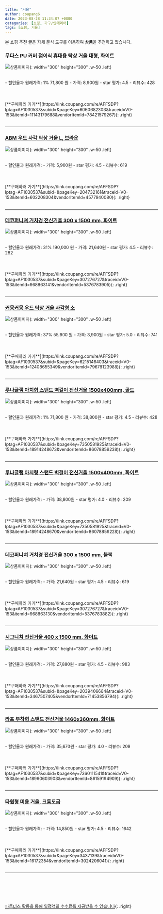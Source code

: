 ```yaml
---
title: "거울"
author: coupang6
date: 2023-08-28 11:34:07 +0800
categories: [쇼핑, 가구/인테리어]
tags: [쇼핑, 거울]
---
```


본 쇼핑 추천 글은 자체 분석 도구를 이용하여 [**상품**](https://link.coupang.com/a/bao1ui)을 추천하고 있습니다.

### [무다스 PU 커버 접이식 휴대용 탁상 거울 대형, 화이트](https://link.coupang.com/re/AFFSDP?lptag=AF1030537&subid=&pageKey=6060682303&traceid=V0-153&itemId=11143179688&vendorItemId=78421579267)

![상품이미지](https://thumbnail6.coupangcdn.com/thumbnails/remote/230x230ex/image/retail/images/8249778827512894-720e590c-e203-4aba-adc7-41f88b81fa81.jpg){: width="300" height="300" .w-50 .left}


<br>
- 할인율과 원래가격: 1%  71,800   원
- 가격: 8,900원
- star 평가: 4.5
- 리뷰수: 428
<br>
<br>
<br>
<br>
[**구매하러 가기**](https://link.coupang.com/re/AFFSDP?lptag=AF1030537&subid=&pageKey=6060682303&traceid=V0-153&itemId=11143179688&vendorItemId=78421579267){: .right}
<br>
<br>

---

### [ABM 우드 사각 탁상 거울 L, 브라운](https://link.coupang.com/re/AFFSDP?lptag=AF1030537&subid=&pageKey=204732161&traceid=V0-153&itemId=602208304&vendorItemId=4577940080)

![상품이미지](https://thumbnail7.coupangcdn.com/thumbnails/remote/230x230ex/image/retail/images/361934183218368-56f523c5-5c08-41ed-bd90-d2b04f6d5d2b.jpg){: width="300" height="300" .w-50 .left}


<br>
- 할인율과 원래가격: 
- 가격: 5,900원
- star 평가: 4.5
- 리뷰수: 619
<br>
<br>
<br>
<br>
[**구매하러 가기**](https://link.coupang.com/re/AFFSDP?lptag=AF1030537&subid=&pageKey=204732161&traceid=V0-153&itemId=602208304&vendorItemId=4577940080){: .right}
<br>
<br>

---

### [데코퍼니쳐 거치경 전신거울 300 x 1500 mm, 화이트](https://link.coupang.com/re/AFFSDP?lptag=AF1030537&subid=&pageKey=307276727&traceid=V0-153&itemId=968863141&vendorItemId=5376783905)

![상품이미지](https://thumbnail7.coupangcdn.com/thumbnails/remote/230x230ex/image/retail/images/1053087358721209-b2f2b9af-68bf-4d78-8303-c0da281cacac.jpg){: width="300" height="300" .w-50 .left}


<br>
- 할인율과 원래가격: 31%  190,000   원
- 가격: 21,640원
- star 평가: 4.5
- 리뷰수: 282
<br>
<br>
<br>
<br>
[**구매하러 가기**](https://link.coupang.com/re/AFFSDP?lptag=AF1030537&subid=&pageKey=307276727&traceid=V0-153&itemId=968863141&vendorItemId=5376783905){: .right}
<br>
<br>

---

### [커몽커몽 우드 탁상 거울 사각형 소](https://link.coupang.com/re/AFFSDP?lptag=AF1030537&subid=&pageKey=6215146403&traceid=V0-153&itemId=12408655349&vendorItemId=79678123988)

![상품이미지](https://thumbnail10.coupangcdn.com/thumbnails/remote/230x230ex/image/rs_quotation_api/mrcxgiwd/a15577c0e780426da87c018a50cf0c88.jpg){: width="300" height="300" .w-50 .left}


<br>
- 할인율과 원래가격: 37%  55,900   원
- 가격: 3,900원
- star 평가: 5.0
- 리뷰수: 741
<br>
<br>
<br>
<br>
[**구매하러 가기**](https://link.coupang.com/re/AFFSDP?lptag=AF1030537&subid=&pageKey=6215146403&traceid=V0-153&itemId=12408655349&vendorItemId=79678123988){: .right}
<br>
<br>

---

### [루나글램 아치형 스탠드 벽걸이 전신거울 1500x400mm, 골드](https://link.coupang.com/re/AFFSDP?lptag=AF1030537&subid=&pageKey=7350581925&traceid=V0-153&itemId=18914248673&vendorItemId=86078859238)

![상품이미지](https://thumbnail10.coupangcdn.com/thumbnails/remote/230x230ex/image/vendor_inventory/eb77/6129642e17f47c1fa627af25688a0e1aeced3abb2db95fac9e499de20adf.png){: width="300" height="300" .w-50 .left}


<br>
- 할인율과 원래가격: 1%  71,800   원
- 가격: 38,800원
- star 평가: 4.5
- 리뷰수: 428
<br>
<br>
<br>
<br>
[**구매하러 가기**](https://link.coupang.com/re/AFFSDP?lptag=AF1030537&subid=&pageKey=7350581925&traceid=V0-153&itemId=18914248673&vendorItemId=86078859238){: .right}
<br>
<br>

---

### [루나글램 아치형 스탠드 벽걸이 전신거울 1500x400mm, 화이트](https://link.coupang.com/re/AFFSDP?lptag=AF1030537&subid=&pageKey=7350581925&traceid=V0-153&itemId=18914248670&vendorItemId=86078859228)

![상품이미지](https://thumbnail9.coupangcdn.com/thumbnails/remote/230x230ex/image/vendor_inventory/7db1/b0093481eff13f2393925d8f16f99591d58a71c6bff8d616d6f31f0c60ff.png){: width="300" height="300" .w-50 .left}


<br>
- 할인율과 원래가격: 
- 가격: 38,800원
- star 평가: 4.0
- 리뷰수: 209
<br>
<br>
<br>
<br>
[**구매하러 가기**](https://link.coupang.com/re/AFFSDP?lptag=AF1030537&subid=&pageKey=7350581925&traceid=V0-153&itemId=18914248670&vendorItemId=86078859228){: .right}
<br>
<br>

---

### [데코퍼니쳐 거치경 전신거울 300 x 1500 mm, 블랙](https://link.coupang.com/re/AFFSDP?lptag=AF1030537&subid=&pageKey=307276727&traceid=V0-153&itemId=968863130&vendorItemId=5376783882)

![상품이미지](https://thumbnail10.coupangcdn.com/thumbnails/remote/230x230ex/image/retail/images/2442174832935540-750ac9cf-d841-427e-8dcb-6f9915f385c9.jpg){: width="300" height="300" .w-50 .left}


<br>
- 할인율과 원래가격: 
- 가격: 21,640원
- star 평가: 4.5
- 리뷰수: 619
<br>
<br>
<br>
<br>
[**구매하러 가기**](https://link.coupang.com/re/AFFSDP?lptag=AF1030537&subid=&pageKey=307276727&traceid=V0-153&itemId=968863130&vendorItemId=5376783882){: .right}
<br>
<br>

---

### [시그니쳐 전신거울 400 x 1500 mm, 화이트](https://link.coupang.com/re/AFFSDP?lptag=AF1030537&subid=&pageKey=2039406664&traceid=V0-153&itemId=3467507405&vendorItemId=71453856794)

![상품이미지](https://thumbnail7.coupangcdn.com/thumbnails/remote/230x230ex/image/retail/images/2414697754774451-03d8e537-f3a9-4817-9e78-6d103791d813.jpg){: width="300" height="300" .w-50 .left}


<br>
- 할인율과 원래가격: 
- 가격: 27,880원
- star 평가: 4.5
- 리뷰수: 983
<br>
<br>
<br>
<br>
[**구매하러 가기**](https://link.coupang.com/re/AFFSDP?lptag=AF1030537&subid=&pageKey=2039406664&traceid=V0-153&itemId=3467507405&vendorItemId=71453856794){: .right}
<br>
<br>

---

### [라프 부착형 스탠드 전신거울 1460x360mm, 화이트](https://link.coupang.com/re/AFFSDP?lptag=AF1030537&subid=&pageKey=7360111541&traceid=V0-153&itemId=18960603903&vendorItemId=86159194909)

![상품이미지](https://thumbnail6.coupangcdn.com/thumbnails/remote/230x230ex/image/vendor_inventory/408c/8fc10bb71d4766b4cedc99c0970a99cb0d045ebf93b2c1ac884589f976ad.png){: width="300" height="300" .w-50 .left}


<br>
- 할인율과 원래가격: 
- 가격: 35,670원
- star 평가: 4.0
- 리뷰수: 209
<br>
<br>
<br>
<br>
[**구매하러 가기**](https://link.coupang.com/re/AFFSDP?lptag=AF1030537&subid=&pageKey=7360111541&traceid=V0-153&itemId=18960603903&vendorItemId=86159194909){: .right}
<br>
<br>

---

### [타원형 미용 거울, 크롬도금](https://link.coupang.com/re/AFFSDP?lptag=AF1030537&subid=&pageKey=3437139&traceid=V0-153&itemId=16172354&vendorItemId=3024206041)

![상품이미지](https://thumbnail10.coupangcdn.com/thumbnails/remote/230x230ex/image/retail/images/2016/05/16/15/7/ffa9ebaf-41d9-4455-93c2-231226db5465.jpg){: width="300" height="300" .w-50 .left}


<br>
- 할인율과 원래가격: 
- 가격: 14,850원
- star 평가: 4.5
- 리뷰수: 1642
<br>
<br>
<br>
<br>
[**구매하러 가기**](https://link.coupang.com/re/AFFSDP?lptag=AF1030537&subid=&pageKey=3437139&traceid=V0-153&itemId=16172354&vendorItemId=3024206041){: .right}
<br>
<br>

---
<br><br><br><br><br> [파트너스 활동을 통해 일정액의 수수료를 제공받을 수 있습니다](https://link.coupang.com/a/bao1ui){: .right}